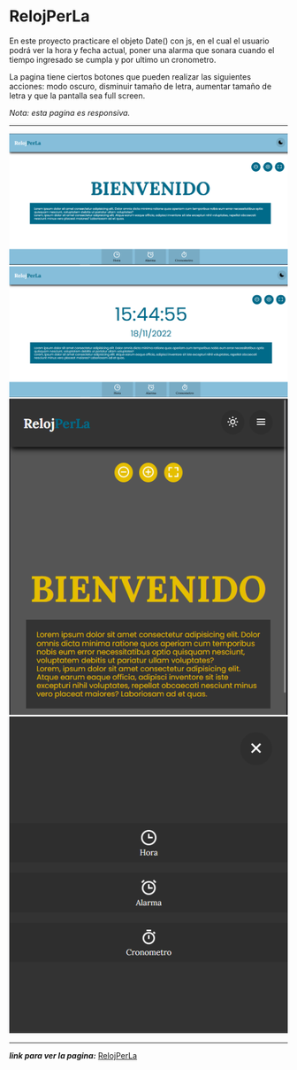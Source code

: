 # RelojPerLa

En este proyecto practicare el objeto Date() con js, en el cual el usuario podrá ver la hora y fecha actual, poner una alarma que sonara cuando el tiempo ingresado se cumpla y por ultimo un cronometro.

La pagina tiene ciertos botones que pueden realizar las siguientes acciones: modo oscuro, disminuir tamaño de letra, aumentar tamaño de letra y que la pantalla sea full screen. 

_Nota: esta pagina es responsiva._

---

![screen1 pagina web](images/scree1.png)
![screen2 pagina web](images/scree2.png)
![screen3 pagina web](images/scree3.png)
![screen4 pagina web](images/scree4.png)

---

**_link para ver la pagina:_**
[RelojPerLa](https://yesipg.github.io/Reloj/)